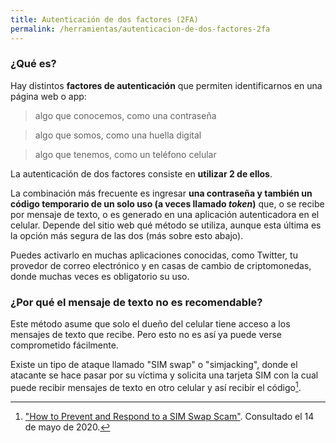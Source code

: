 ```yaml
---
title: Autenticación de dos factores (2FA)
permalink: /herramientas/autenticacion-de-dos-factores-2fa
---
```


### ¿Qué es?

Hay distintos **factores de autenticación** que permiten identificarnos en una página web o app:
> algo que conocemos, como una contraseña

> algo que somos, como una huella digital

> algo que tenemos, como un teléfono celular

La autenticación de dos factores consiste en **utilizar 2 de ellos**.

La combinación más frecuente es ingresar **una contraseña y también un código temporario de un solo uso (a veces llamado *token*)** que, o se recibe por mensaje de texto, o es generado en una aplicación autenticadora en el celular. Depende del sitio web qué método se utiliza, aunque esta última es la opción más segura de las dos (más sobre esto abajo). 

Puedes activarlo en muchas aplicaciones conocidas, como Twitter, tu provedor de correo electrónico y en casas de cambio de criptomonedas, donde muchas veces es obligatorio su uso.

### ¿Por qué el mensaje de texto no es recomendable?

Este método asume que solo el dueño del celular tiene acceso a los mensajes de texto que recibe. Pero esto no es así ya puede verse comprometido fácilmente.

Existe un tipo de ataque llamado "SIM swap" o "simjacking", donde el atacante se hace pasar por su víctima y solicita una tarjeta SIM con la cual puede recibir mensajes de texto en otro celular y así recibir el código[^1].

[^1]: ["How to Prevent and Respond to a SIM Swap Scam"](https://lifehacker.com/how-to-prevent-and-respond-to-a-sim-swap-scam-1835627474). Consultado el 14 de mayo de 2020.